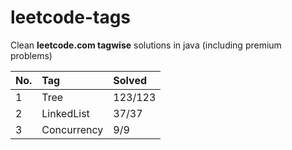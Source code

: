 # leetcode-tags

Clean **leetcode.com tagwise** solutions in java (including premium problems)

|No.|Tag|Solved|
|:---|:---|:---|
|1|Tree |123/123|
|2|LinkedList|37/37|
|3|Concurrency|9/9|